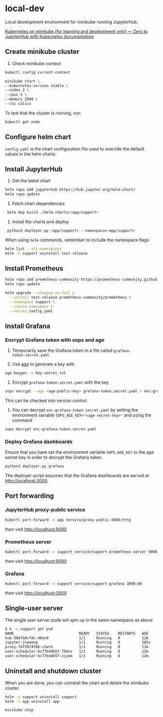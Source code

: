 # local-dev

Local development environment for minikube running JupyterHub.

[Kubernetes on minikube (for learning and development only) — Zero to JupyterHub with Kubernetes  documentation](https://z2jh.jupyter.org/en/stable/kubernetes/minikube/step-zero-minikube.html)

## Create minikube cluster

1. Check minikube context

```bash
kubectl config current-context
```

```bash
minikube start \
--kubernetes-version stable \
--nodes 2 \
--cpus 2 \
--memory 2000 \
--cni calico
```

To test that the cluster is running, run:

```bash
kubectl get node
```

## Configure helm chart

`config.yaml` is the chart configuration file used to override the default values in the helm charts.

## Install JupyterHub

1. Get the latest chart

```bash
helm repo add jupyterhub https://hub.jupyter.org/helm-chart/
helm repo update
```

1. Fetch chart dependencies

```bash
 helm dep build ./helm-charts/<app/support>
```

1. Install the charts and deploy

```bash
 python3 deployer.py <app/support> --namespace=<app/support>
```

When using `helm` commands, remember to include the namespace flags

```bash
helm list --all-namespaces
helm -n support uninstall test-release
```

## Install Prometheus

```bash
helm repo add prometheus-community https://prometheus-community.github.io/helm-charts
helm repo update
```

```bash
helm upgrade --cleanup-on-fail \
  --install test-release prometheus-community/prometheus \
  --namespace support \
  --create-namespace \
  --values config.yaml
```

## Install Grafana

### Encrypt Grafana token with sops and age

1. Temporarily save the Grafana token in a file called `grafana-token.secret.yaml`

1. Use [age](https://age-encryption.org/) to generate a key with

```bash
age-keygen -o key.secret.txt
```

1. Encrypt `grafana-token.secret.yaml` with the key

```bash
sops encrypt --age <age-public-key> grafana-token.secret.yaml > enc-grafana-token.secret.yaml
```

This can be checked into version control.

1. You can decrypt `enc-grafana-token.secret.yaml` by setting the environment variable `SOPS_AGE_KEY="<age-secret-key>"` and using the command

```bash
sops decrypt enc-grafana-token.secret.yaml
```

### Deploy Grafana dashboards

Ensure that you have set the environment variable `SOPS_AGE_KEY` to the age secret key in order to decrypt the Grafana token.

```bash
python3 deployer.py grafana
```

The deployer script assumes that the Grafana dashboards are served at [http://localhost:3000](http://localhost:3000).

## Port forwarding

### JupyterHub proxy-public service

```bash
kubectl port-forward -n app service/proxy-public 8080:http
```

then visit [http://localhost:8080](http://localhost:8080)

### Prometheus server

```bash
kubectl port-forward -n support service/support-prometheus-server 9090:80
```

then visit [http://localhost:9090](http://localhost:9090)

### Grafana

```bash
kubectl port-forward -n support service/support-grafana 3000:80
```

then visit [http://localhost:3000](http://localhost:3000)

## Single-user server

The single user server pods will spin up in the same namespace as above

```bash
$ k -n support get pod
NAME                              READY   STATUS    RESTARTS   AGE
hub-5847b8cfdc-46mn9              1/1     Running   0          12m
jupyter-jnywong                   1/1     Running   0          105s
proxy-74f5974f66-c2wrk            1/1     Running   0          12m
user-scheduler-6c77bd4657-79dnz   1/1     Running   0          12m
user-scheduler-6c77bd4657-zjvmm   1/1     Running   0          12m
```

## Uninstall and shutdown cluster

When you are done, you can uninstall the chart and delete the minikube cluster.

```bash
helm -n support uninstall support
helm -n app uninstall app
```

```bash
minikube stop
```
